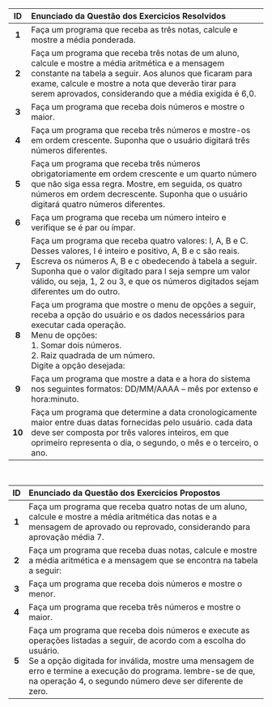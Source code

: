| ID | Enunciado da Questão dos Exercicios Resolvidos   |
| :---: | :--- |
| **1** |  Faça um programa que receba as três notas, calcule e mostre a média ponderada. |
| **2** |  Faça um programa que receba três notas de um aluno, calcule e mostre a média aritmética e a mensagem constante na tabela a seguir. Aos alunos que ficaram para exame, calcule e mostre a nota que deverão tirar para serem aprovados, considerando que a média exigida é 6,0. |
| **3** |  Faça um programa que receba dois números e mostre o maior. |
| **4** | Faça um programa que receba três números e mostre-os em ordem crescente. Suponha que o usuário digitará três números diferentes. |
| **5** |  Faça um programa que receba três números obrigatoriamente em ordem crescente e um quarto número que não siga essa regra. Mostre, em seguida, os quatro números em ordem decrescente. Suponha que o usuário digitará quatro números diferentes. |
| **6**|  Faça um programa que receba um número inteiro e verifique se é par ou ímpar.|
|**7**|   Faça um programa que receba quatro valores: I, A, B e C. Desses valores, I é inteiro e positivo, A, B e c são reais. Escreva os números A, B e c obedecendo à tabela a seguir. Suponha que o valor digitado para I seja sempre um valor válido, ou seja, 1, 2 ou 3, e que os números digitados sejam diferentes um do outro. |
|**8**|  Faça um programa que mostre o menu de opções a seguir, receba a opção do usuário e os dados necessários para executar cada operação.<br> Menu de opções:<br> 1. Somar dois números.<br> 2. Raiz quadrada de um número. <br>Digite a opção desejada: |
|**9**| Faça um programa que mostre a data e a hora do sistema nos seguintes formatos: DD/MM/AAAA – mês por extenso e hora:minuto.
|**10**|  Faça um programa que determine a data cronologicamente maior entre duas datas fornecidas pelo usuário. cada data deve ser composta por três valores inteiros, em que oprimeiro representa o dia, o segundo, o mês e o terceiro, o ano. |


<br>

| ID | Enunciado da Questão dos Exercicios Propostos   |
| :---: | :--- |
| **1** | Faça um programa que receba quatro notas de um aluno, calcule e mostre a média aritmética das notas e a mensagem de aprovado ou reprovado, considerando para aprovação média 7.  |
| **2** | Faça um programa que receba duas notas, calcule e mostre a média aritmética e a mensagem que se encontra na tabela a seguir: |
| **3** | Faça um programa que receba dois números e mostre o menor.  |
| **4** | Faça um programa que receba três números e mostre o maior.  |
| **5** |  Faça um programa que receba dois números e execute as operações listadas a seguir, de acordo com a escolha do usuário. <br>  Se a opção digitada for inválida, mostre uma mensagem de erro e termine a execução do programa. lembre-se de que, na operação 4, o segundo número deve ser diferente de zero. |
